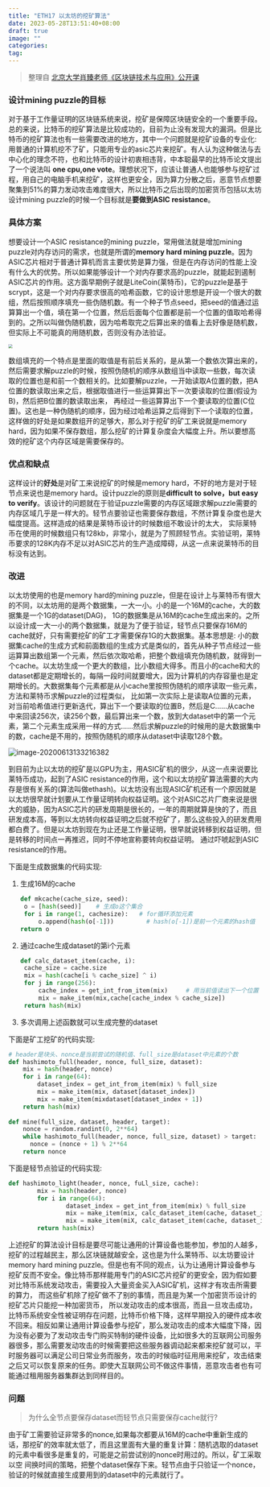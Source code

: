 ```yaml
---
title: "ETH17 以太坊的挖矿算法"
date: 2023-05-28T13:51:40+08:00
draft: true
image: ""
categories: 
tag:
---
```



> 整理自 [北京大学肖臻老师《区块链技术与应用》公开课](https://www.bilibili.com/video/BV1Vt411X7JF?from=search&seid=14488407572640514229)

### 设计mining puzzle的目标

对于基于工作量证明的区块链系统来说，挖矿是保障区块链安全的一个重要手段。总的来说，比特币的挖矿算法是比较成功的，目前为止没有发现大的漏洞。但是比特币的挖矿算法也有一些需要改进的地方，其中一个问题就是挖矿设备的专业化: 用普通的计算机挖不了矿，只能用专业的asic芯片来挖矿。有人认为这种做法与去中心化的理念不符，也和比特币的设计初衷相违背，中本聪最早的比特币论文提出了一个说法叫 **one cpu,one vote**。理想状况下，应该让普通人也能够参与挖矿过程，用自己的电脑手机来挖矿，这样也更安全，因为算力分散之后，恶意节点想要聚集到51%的算力发动攻击难度很大，所以比特币之后出现的加密货币包括以太坊设计mining puzzle的时候一个目标就是**要做到ASIC resistance**。

### 具体方案

想要设计一个ASIC resistance的mining puzzle，常用做法就是增加mining puzzle对内存访问的需求，也就是所谓的**memory hard mining puzzle**。因为ASIC芯片相对于普通计算机而言主要优势是算力强，但是在内存访问的性能上没有什么大的优势。所以如果能够设计一个对内存要求高的puzzle，就能起到遏制ASIC芯片的作用。这方面早期例子就是LiteCoin(莱特币)，它的puzzle是基于scrypt，这是一个对内存要求很高的哈希函数，它的设计思想是开设一个很大的数组，然后按照顺序填充一些伪随机数。有一个种子节点seed，把seed的值通过运算算出一个值，填在第一个位置，然后后面每个位置都是前一个位置的值取哈希得到的。之所以叫做伪随机数，因为哈希取完之后算出来的值看上去好像是随机数，但实际上不可能真的用随机数，否则没有办法验证。

<img src="https://gitee.com//tiansir-wg/blogimg/raw/master/imgs/20200613123644.png" style="zoom:50%;" />

数组填充的一个特点是里面的取值是有前后关系的，是从第一个数依次算出来的，然后需要求解puzzle的时候，按照伪随机的顺序从数组当中读取一些数，每次读取的位置也是和前一个数相关的。比如要解puzzle，一开始读取A位置的数，把A位置的数读取出来之后，根据取值进行一些运算算出下一次要读取的位置(假设为B)，然后把B位置的数读取出来， 再经过一些运算算出下一个要读取的位置(C位置)。这也是一种伪随机的顺序，因为经过哈希运算之后得到下一个读取的位置，这样做的好处是如果数组开的足够大，那么对于挖矿的矿工来说就是memory hard，因为如果不保存数组，那么挖矿的计算复杂度会大幅度上升。所以要想高效的挖矿这个内存区域是需要保存的。



### 优点和缺点

 这样设计的**好处**是对矿工来说挖矿的时候是memory hard，不好的地方是对于轻节点来说也是memory hard。设计puzzle的原则是**difficult to solve，but easy to verify**。该设计的问题就在于验证puzzle需要的内存区域跟求解puzzle需要的内存区域几乎是一样大的。轻节点要验证也需要保存数组，不然计算复杂度也是大幅度提高。这样造成的结果是莱特币设计的时候数组不敢设计的太大， 实际莱特币在使用的时候数组只有128kb，非常小，就是为了照顾轻节点。实验证明，莱特币要求的128K内存不足以对ASIC芯片的生产造成障碍，从这一点来说莱特币的目标没有达到。

### 改进

以太坊使用的也是memory hard的mining puzzle，但是在设计上与莱特币有很大的不同，以太坊用的是两个数据集，一大一小。小的是一个16M的cache，大的数据集是一个1G的dataset(DAG)， 1G的数据集是从16M的cache生成出来的。之所以设计成一大一小的两个数据集，就是为了便于验证，轻节点只要保存16M的cache就好，只有需要挖矿的矿工才需要保存1G的大数据集。基本思想是: 小的数据集cache的生成方式和前面数组的生成方式是类似的，首先从种子节点经过一些运算算出数组第一个元素，然后依次取哈希，把整个数组填充伪随机数，就得到一个cache。以太坊生成一个更大的数组，比小数组大得多。而且小的cache和大的dataset都是定期增长的，每隔一段时间就要增大，因为计算机的内存容量也是定期增长的。大数据集每个元素都是从小cache里按照伪随机的顺序读取一些元素，方法和莱特币求解puzzle的过程类似， 比如第一次实际上是读取A位置的元素，对当前哈希值进行更新迭代，算出下一个要读取的位置B，然后是C......从cache中来回读256次，读256个数，最后算出来一个数，放到大dataset中的第一个元素，第二个元素生成采用一样的方式......然后求解puzzle的时候用的是大数据集中的数，cache是不用的，按照伪随机的顺序从dataset中读取128个数。

![image-20200613133216382](https://gitee.com//tiansir-wg/blogimg/raw/master/imgs/20200613133216.png)

到目前为止以太坊的挖矿是以GPU为主，用ASIC矿机的很少，从这一点来说要比莱特币成功，起到了ASIC resistance的作用，这个和以太坊挖矿算法需要的大内存是很有关系的(算法叫做ethash)。以太坊没有出现ASIC矿机还有一个原因就是以太坊很早就计划要从工作量证明转向权益证明。这个对ASIC芯片厂商来说是很大的威胁，因为ASIC芯片的研发周期是很长的，一年的周期就算是快的了，而且研发成本高，等到以太坊转向权益证明之后就不挖矿了，那么这些投入的研发费用都白费了。但是以太坊到现在为止还是工作量证明，很早就说转移到权益证明，但是转移的时间点一再推迟，同时不停地宣称要转向权益证明。 通过吓唬起到ASIC resistance的作用。



下面是生成数据集的代码实现:

1. 生成16M的cache

   ```python
   def mkcache(cache_size, seed):
   	o = [hash(seed)]    # 生成o这个集合
   	for i in range(1, cachesize):   # for循环添加元素
   		o.append(hash(o[-1]))         # hash(o[-1])是前一个元素的hash值
   return o
   ```

   

2. 通过cache生成dataset的第i个元素

   ```python
   def calc_dataset_item(cache, i):
   	cache_size = cache.size
   	mix = hash(cache[i % cache_size] ^ i)
   	for j in range(256):
   		cache_index = get_int_from_item(mix)     # 用当前值读出下一个位置
   		mix = make_item(mix,cache[cache_index % cache_size])
   	return hash(mix)
   ```

3. 多次调用上述函数就可以生成完整的dataset



下面是矿工挖矿的代码实现:

```python
# header是块头、nonce是当前尝试的随机值、full_size是dataset中元素的个数
def hashimoto_full(header, nonce, full_size, dataset):
    mix = hash(header, nonce)
    for i in range(64):
        dataset_index = get_int_from_item(mix) % full_size
        mix = make_item(mix, dataset[dataset_index])
        mix = make_item(mixdataset[dataset_index + 1])
    return hash(mix)
  
def mine(full_size, dataset, header, target):
    nonce = random.randint(0, 2**64)
    while hashimoto_full(header, nonce, full_size, dataset) > target:
      nonce = (nonce + 1) % 2**64
    return nonce
```

下面是轻节点验证的代码实现:

```python
def hashimoto_light(header, nonce, fuLl_size, cache):
		mix = hash(header, nonce)
		for i in range(64):
				dataset_index = get_int_from_item(mix) % full_size
				mix = make_item(mix, calc_dataset_item(cache, dataset_index))
				mix = make_item(miX, calc_dataset_item(cache, dataset_index + 1))
		return hash(mix)
```



上述挖矿的算法设计目标是要尽可能让通用的计算设备也能参加，参加的人越多，挖矿的过程越民主，那么区块链就越安全，这也是为什么莱特币、以太坊要设计memory hard mining puzzle。但是也有不同的观点，认为让通用计算设备参与挖矿反而不安全。像比特币那样能用专门的ASIC芯片挖矿的更安全，因为假如要对比特币系统发动攻击，需要投入大量资金买入ASIC矿机，这样才有攻击所需要的算力， 而这些矿机除了挖矿做不了别的事情，而且是为某一个加密货币设计的挖矿芯片只能挖一种加密货币， 所以发动攻击的成本很高，而且一旦攻击成功，比特币系统安全性被证明存在问题，比特币价格下降，这样早期投入的硬件成本收不回来。相反如果让通用计算设备参与挖矿，那么发动攻击的成本大幅度下降，因为没有必要为了发动攻击专门购买特制的硬件设备，比如很多大的互联网公司服务器很多，那么需要发动攻击的时候需要把这些服务器调动起来都来挖矿就可以，平时服务器可以满足公司日常业务而服务，攻击的时候临时征用用来挖矿，攻击结束之后又可以恢复原来的任务。即使大互联网公司不做这件事情，恶意攻击者也有可能通过租用服务器集群达到同样目的。

### 问题

> 为什么全节点要保存dataset而轻节点只需要保存cache就行?

由于矿工需要验证非常多的nonce,如果每次都要从16M的cache中重新生成的话，那挖矿的效率就太低了，而且这里面有大量的重复计算：随机选取的dataset的元素中看很多是重复的，可能是之前尝试别的nonce时用过的。所以，矿工采取以空
间换时间的策略，把整个dataset保存下来。轻节点由于只验证一个nonce，验证的时候就直接生成要用到的dataset中的元素就行了。
